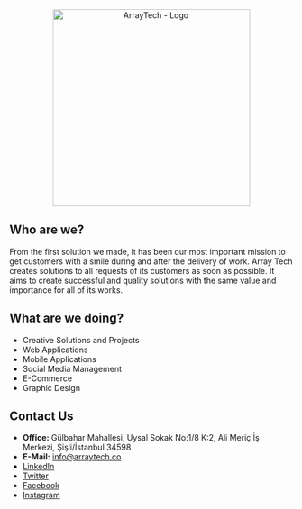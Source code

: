<div align="center">
  <picture>
  <source media="(prefers-color-scheme: dark)" srcset="https://arraytech.co/wp-content/themes/arraytech/assets/img/array-logo-big.png">
  <img alt="ArrayTech - Logo" src="https://arraytech.co/wp-content/themes/arraytech/assets/img/array-logo.png" width="350">
  </picture>
</div>
<h2>Who are we?</h2>
  <p>From the first solution we made, it has been our most important mission to get customers with a smile during and after the delivery of work. Array Tech creates solutions to all requests of its customers as soon as possible. It aims to create successful and quality solutions with the same value and importance for all of its works.</p>

<h2>What are we doing?</h2>
<ul>
  <li>Creative Solutions and Projects</li>
  <li>Web Applications</li>
  <li>Mobile Applications</li>
  <li>Social Media Management</li>
  <li>E-Commerce</li>
  <li>Graphic Design</li>
</ul>

<h2>Contact Us</h2>
<ul>
  <li><b>Office:</b> Gülbahar Mahallesi, Uysal Sokak No:1/8 K:2, Ali Meriç İş Merkezi, Şişli/İstanbul 34598</li>
  <li><b>E-Mail:</b> <a href="mailto:info@arraytech.co">info@arraytech.co</a></li>
  <li><a href="https://tr.linkedin.com/company/array-tech">LinkedIn</a></li>
  <li><a href="https://twitter.com/arraytechco">Twitter</a></li>
  <li><a href="https://www.facebook.com/arraytechco/">Facebook</a></li>
  <li><a href="https://www.instagram.com/arraytechco/">Instagram</a></li>
</ul>
